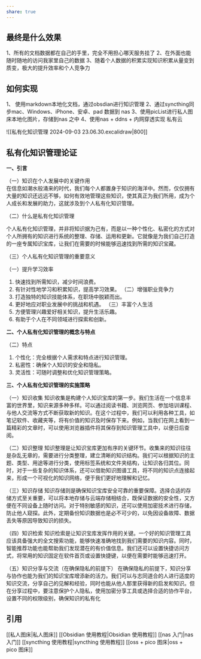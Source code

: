 ```yaml
---
share: true
---
```


## 最终是什么效果

1、所有的文档数据都在自己的手里，完全不用担心哪天服务挂了
2、在外面也能随时随地的访问我家里自己的数据
3、随着个人数据的积累实现知识积累从量变到质变，极大的提升效率和个人竞争力


## 如何实现
1、 使用markdown本地化文档，通过obsdian进行知识管理
2、通过syncthing同步mac、Windows、iPhone、安卓、pad 数据到 nas
3、使用picList进行私人图床本地化图片，存储到nas 之中
4、使用nas + ddns + 内网穿透实现 私有云


![[私有化知识管理 2024-09-03 23.06.30.excalidraw|800]]


## 私有化知识管理论证

**一、引言**

（一）知识在个人发展中的关键作用  
在信息如潮水般涌来的时代，我们每个人都置身于知识的海洋中。然而，仅仅拥有大量的知识还远远不够，如何有效地管理这些知识，使其真正为我们所用，成为个人成长和发展的助力，这就涉及到个人私有化知识管理。


（二）什么是私有化知识管理

个人私有化知识管理，并非将知识据为己有，而是以一种个性化、私密化的方式对个人所拥有的知识进行系统的整理、存储、运用和更新。它就像是为我们自己打造的一座专属知识宝库，让我们在需要的时候能够迅速找到所需的知识宝藏。


（三）个人私有化知识管理的重要意义

（一）提升学习效率
1. 快速找到所需知识，减少时间浪费。
2. 有针对性地学习和积累知识，提高学习效果。
（二）增强职业竞争力
1. 打造独特的知识技能体系，在职场中脱颖而出。
2. 更好地应对职业发展中的挑战和机遇。
（三）丰富个人生活
1. 方便管理兴趣爱好相关知识，提升生活乐趣。
2. 有助于个人在不同领域进行探索和创新。

**二、个人私有化知识管理的概念与特点**

（二）特点
1. 个性化：完全根据个人需求和特点进行知识管理。
2. 私密性：确保个人知识的安全和隐私。
3. 灵活性：可随时调整和优化知识管理策略。


**三、个人私有化知识管理的实施策略**

（一）知识收集
知识收集是构建个人知识宝库的第一步。我们生活在一个信息丰富的世界里，知识来源多种多样。可以通过阅读书籍、浏览网页、参加培训课程、与他人交流等方式不断获取新的知识。在这个过程中，我们可以利用各种工具，如笔记软件、收藏夹等，将有价值的知识及时保存下来。例如，当我们在网上看到一篇精彩的文章时，可以使用浏览器插件将其保存到知识管理工具中，以便日后查阅。


（二）知识整理
知识整理是让知识宝库更加有序的关键环节。收集来的知识往往是杂乱无章的，需要进行分类整理，建立清晰的知识结构。我们可以根据知识的主题、类型、用途等进行分类，使用标签系统和文件夹结构，让知识各归其位。同时，对于一些复杂的知识体系，还可以借助知识图谱工具，将不同的知识点连接起来，形成一个可视化的知识网络，便于我们更好地理解和记忆。

（三）知识存储
知识存储则是确保知识宝库安全可靠的重要保障。选择合适的存储方式至关重要，可以将本地存储与云端存储相结合，既保证数据的安全性，又方便在不同设备上随时访问。对于特别敏感的知识，还可以使用加密技术进行存储，防止他人窥探。此外，定期备份知识数据也是必不可少的，以免因设备故障、数据丢失等原因导致知识的损失。

（四）知识检索
知识检索是让知识宝库发挥作用的关键。一个好的知识管理工具应该具备强大的全文搜索功能，能够快速准确地找到我们需要的知识内容。同时，智能推荐功能也能帮助我们发现潜在的有价值信息。我们还可以设置快捷访问方式，将常用的知识固定在软件首页或设置快捷键，以便在需要时能够迅速打开。


（五）知识分享与交流（在确保隐私的前提下）
在确保隐私的前提下，知识分享与协作也能为我们的知识宝库增添新的活力。我们可以与志同道合的人进行适度的知识交流，分享自己的见解和经验，同时也能从他人那里获得新的启发和知识。但在分享过程中，要注意保护个人隐私，使用加密分享工具或选择合适的协作平台，设置不同的权限级别，确保知识的私有化


## 引用
[[私人图床|私人图床]]
[[Obsidian 使用教程|Obsidian 使用教程]]
[[nas 入门|nas 入门]]
[[syncthing 使用教程|syncthing 使用教程]]
[[oss + pico 图床|oss + pico 图床]]
